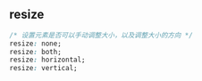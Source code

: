 
## resize
```css
/* 设置元素是否可以手动调整大小，以及调整大小的方向 */
resize: none;
resize: both;
resize: horizontal;
resize: vertical;
```